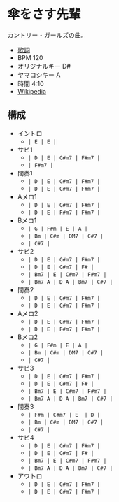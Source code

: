 # 傘をさす先輩

カントリー・ガールズの曲。

- [歌詞](https://j-lyric.net/artist/a059cbf/l04adbf.html)
- BPM 120
- オリジナルキー D#
- ヤマコシキー A
- 時間 4:10
- [Wikipedia](https://ja.wikipedia.org/wiki/%E5%BE%85%E3%81%A6%E3%81%AA%E3%81%84%E3%82%A2%E3%83%95%E3%82%BF%E3%83%BC%E3%83%95%E3%82%A1%E3%82%A4%E3%83%96/%E5%82%98%E3%82%92%E3%81%95%E3%81%99%E5%85%88%E8%BC%A9)

## 構成

- イントロ
  - `| E | E |`
- サビ1
  - `| D | E | C#m7 | F#m7 |`
  - `| F#m7 |`
- 間奏1
  - `| D | E | C#m7 | F#m7 |`
  - `| D | E | C#m7 | F#m7 |`
- Aメロ1
  - `| D | E | C#m7 | F#m7 |`
  - `| D | E | F#m7 | F#m7 |`
- Bメロ1
  - `| G | F#m | E | A |`
  - `| Bm | C#m | DM7 | C#7 |`
  - `| C#7 |`
- サビ2
  - `| D | E | C#m7 | F#m7 |`
  - `| D | E | C#m7 | F# |`
  - `| Bm7 | E | C#m7 | F#m7 |`
  - `| Bm7 A | D A | Bm7 | C#7 |`
- 間奏2
  - `| D | E | C#m7 | F#m7 |`
  - `| D | E | C#m7 | F#m7 |`
- Aメロ2
  - `| D | E | C#m7 | F#m7 |`
  - `| D | E | F#m7 | F#m7 |`
- Bメロ2
  - `| G | F#m | E | A |`
  - `| Bm | C#m | DM7 | C#7 |`
  - `| C#7 |`
- サビ3
  - `| D | E | C#m7 | F#m7 |`
  - `| D | E | C#m7 | F# |`
  - `| Bm7 | E | C#m7 | F#m7 |`
  - `| Bm7 A | D A | Bm7 | C#7 |`
- 間奏3
  - `| F#m | C#m7 | E  | D |`
  - `| Bm | C#m | DM7 | C#7 |`
  - `| C#7 |`
- サビ4
  - `| D | E | C#m7 | F#m7 |`
  - `| D | E | C#m7 | F# |`
  - `| Bm7 | E | C#m7 | F#m7 |`
  - `| Bm7 A | D A | Bm7 | C#7 |`
- アウトロ
  - `| D | E | C#m7 | F#m7 |`
  - `| D | E | C#m7 | F#m7 |`
  
